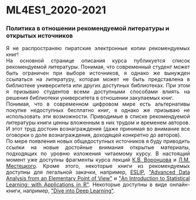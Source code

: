 # ML4ES1_2020-2021
### Политика в отношении рекомендуемой литературы и открытых источников



<p align='justify'>
    Я не распространяю пиратские электронные копии рекомендуемых книг!
    <br>
    На основной странице описания курса публикуется список рекомендуемой литературы. Понимая, что современный студент может быть ограничен при выборе источников, я однако же вынужден ссылаться на литературу, которая может не быть представлена в библиотеке университета или других доступных библиотеках. При этом я призываю студентов всеми доступными способами влиять на решения библиотеки университета в отношении закупаемых книг.
    <br>
    Понимая, что в современном цифровом мире есть альтернативы покупке недоступных бесплатно книг, я однако же призываю не использовать эти возможности. Приводимые в списке рекомендуемой литературы книги ценны вложенным в них трудом и временем авторов. И этот труд достоин вознаграждения (даже принимая во внимание все оговорки о доле вознаграждения, доходящей конкретно до авторов).
    <br>
    По мере появления новых общедоступных источников я буду приводить ссылки на новые достойные внимания открытые материалы, подходящих по уровню изложения читаемому курсу. В настоящий момент уже доступны фрагменты курса лекций <a href="http://www.machinelearning.ru/wiki/index.php?title=%D0%A3%D1%87%D0%B0%D1%81%D1%82%D0%BD%D0%B8%D0%BA:%D0%9A%D0%BE%D0%BD%D1%81%D1%82%D0%B0%D0%BD%D1%82%D0%B8%D0%BD_%D0%92%D0%BE%D1%80%D0%BE%D0%BD%D1%86%D0%BE%D0%B2">К.В. Воронцова</a> и <a href="http://www.machinelearning.ru/wiki/index.php?title=%D0%A3%D1%87%D0%B0%D1%81%D1%82%D0%BD%D0%B8%D0%BA:Mest">Л.М. Местецкого</a>. Кроме этого, некоторые книги из рекомендуемых доступны для легальной закачки, например, <a href="https://web.stanford.edu/~hastie/Papers/ESLII.pdf">ESLIP</a>, <a href="https://www.stat.cmu.edu/~cshalizi/ADAfaEPoV/">"Advanced Data Analysis from an Elementary Point of View"</a> и <a href="http://faculty.marshall.usc.edu/gareth-james/ISL/ISLR%20Seventh%20Printing.pdf">"An Introduction to Statistical Learning: with Applications in R"</a>. Некоторые доступны в виде онлайн-книги, например, <a href="http://d2l.ai/">"Dive into Deep Learning"</a>.</p>

